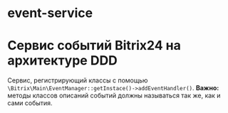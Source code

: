 # event-service
<h1>Сервис событий Bitrix24 на архитектуре DDD</h1>

Сервис, регистрирующий классы с помощью <code>\Bitrix\Main\EventManager::getInstace()->addEventHandler()</code>. <b>Важно:</b> методы классов описаний событий должны называться так же, как и сами события.
